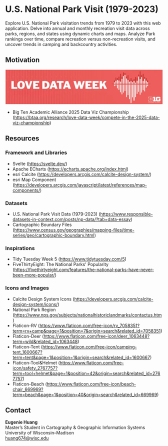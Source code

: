 # U.S. National Park Visit (1979-2023)

Explore U.S. National Park visitation trends from 1979 to 2023 with this web application. Delve into annual and monthly recreation visit data across parks, regions, and states using dynamic charts and maps. Analyze Park rankings over time, compare recreation versus non-recreation visits, and uncover trends in camping and backcountry activities.

## Motivation

![alt text](image.png)
* Big Ten Academic Alliance 2025 Data Viz Championship (https://btaa.org/research/love-data-week/compete-in-the-2025-data-viz-championship)

## Resources

### Framework and Libraries

* Svelte (https://svelte.dev/)
* Apache ECharts (https://echarts.apache.org/index.html)
* esri Calcite (https://developers.arcgis.com/calcite-design-system/)
* esri Map Component (https://developers.arcgis.com/javascript/latest/references/map-components/)

### Datasets

* U.S. National Park Visit Data (1979-2023) (https://www.responsible-datasets-in-context.com/posts/np-data/?tab=data-essay)
* Cartographic Boundary Files (https://www.census.gov/geographies/mapping-files/time-series/geo/cartographic-boundary.html)

### Inspirations 

* Tidy Tuesday Week 5 (https://www.tidytuesday.com/5)
* FiveThirtyEight: The National Parks' Popularity (https://fivethirtyeight.com/features/the-national-parks-have-never-been-more-popular/)

### Icons and Images

* Calcite Design System Icons (https://developers.arcgis.com/calcite-design-system/icons/)
* National Park Region (https://www.nps.gov/subjects/nationalhistoriclandmarks/contactus.htm)
* Flaticon-RV (https://www.flaticon.com/free-icon/rv_7058351?term=rv+camp&page=1&position=7&origin=search&related_id=7058351)
* Flaticon-Deer (https://www.flaticon.com/free-icon/deer_1063448?term=wild&related_id=1063448)
* Flaticon-Tent (https://www.flaticon.com/free-icon/camping-tent_1600667?term=tent&page=1&position=1&origin=search&related_id=1600667)
* Flaticon-Tool&Helmet (https://www.flaticon.com/free-icon/safety_2767757?term=tool+helmet&page=1&position=42&origin=search&related_id=2767757)
* Flaticon-Beach (https://www.flaticon.com/free-icon/beach-chair_669969?term=beach&page=1&position=40&origin=search&related_id=669969)
  
## Contact

**Eugenie Huang**  
Master’s Student in Cartography & Geographic Information Systems  
University of Wisconsin–Madison  
huang674@wisc.edu  
